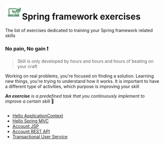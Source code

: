 # <img src="https://raw.githubusercontent.com/bobocode-projects/resources/master/image/logo_transparent_background.png" height=50/>Spring framework exercises
The list of exercises dedicated to training your Spring framework related skills

### No pain, No gain :heavy_exclamation_mark:

> Skill is only developed by hours and hours and hours of beating on your craft

Working on real problems, you're focused on finding a solution. Learning new things, you're trying to understand how it works.
It is important to have a different type of activities, which purpose is improving your skill 

***An exercise** is a predefined task that you continuously implement to improve a certain skill* :muscle:
##
* [Hello ApplicationContext](https://github.com/boy4uck/spring-framework-exercises/tree/master/hello-application-context#hello-applicationcontext-exercise-muscle)
* [Hello Spring MVC](https://github.com/boy4uck/spring-framework-exercises/tree/master/hello-spring-mvc#hello-spring-mvc-exercise-muscle)
* [Account JSP](https://github.com/bobocode-projects/spring-framework-exercises/tree/master/account-jsp)
* [Account REST API](https://github.com/bobocode-projects/spring-framework-exercises/tree/master/account-rest-api#account-rest-api-exercise-muscle)
* [Transactional User Service](https://github.com/bobocode-projects/spring-framework-exercises/tree/master/transactional-user-service#transactional-userservice-exercise-muscle)
